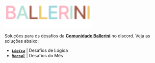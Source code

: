 [ballerini]: https://discord.gg/ballerini

[<img height="80px" src=".github/assets/logo.svg" />][ballerini]

Soluções para os desafios da [**Comunidade Ballerini**][ballerini] no discord. Veja as soluções
abaixo:

- [**_`Lógica`_**](./logic) | Desafios de Lógica
- [**_`Mensal`_**](./monthly/) | Desafios do Mês
